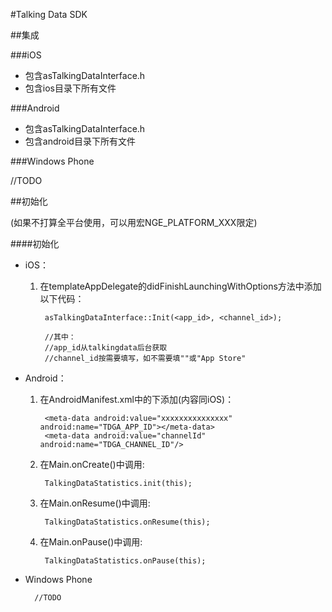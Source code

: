 #Talking Data SDK

##集成

###iOS

* 包含asTalkingDataInterface.h
* 包含ios目录下所有文件
		
###Android

* 包含asTalkingDataInterface.h
* 包含android目录下所有文件

###Windows Phone

 //TODO
 
##初始化

(如果不打算全平台使用，可以用宏NGE_PLATFORM_XXX限定)

####初始化

* iOS：

	1. 在templateAppDelegate的didFinishLaunchingWithOptions方法中添加以下代码：

			asTalkingDataInterface::Init(<app_id>, <channel_id>);
			
			//其中：
			//app_id从talkingdata后台获取
			//channel_id按需要填写，如不需要填""或"App Store"
		
* Android：

	1. 在AndroidManifest.xml中的<application>下添加(内容同iOS)：
		
			<meta-data android:value="xxxxxxxxxxxxxxx" android:name="TDGA_APP_ID"></meta-data>
			<meta-data android:value="channelId" android:name="TDGA_CHANNEL_ID"/>
			
	2. 在Main.onCreate()中调用:
			
			TalkingDataStatistics.init(this);
	
	3. 在Main.onResume()中调用:

		    TalkingDataStatistics.onResume(this);

	4. 在Main.onPause()中调用:
	
		    TalkingDataStatistics.onPause(this);

* Windows Phone

		//TODO